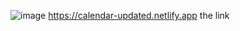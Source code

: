 ![image](https://github.com/Positiveoo1/Calendar-2024/assets/106428934/16f42926-b4b6-4db0-9cf7-441f46e8a100)
https://calendar-updated.netlify.app
the link 
